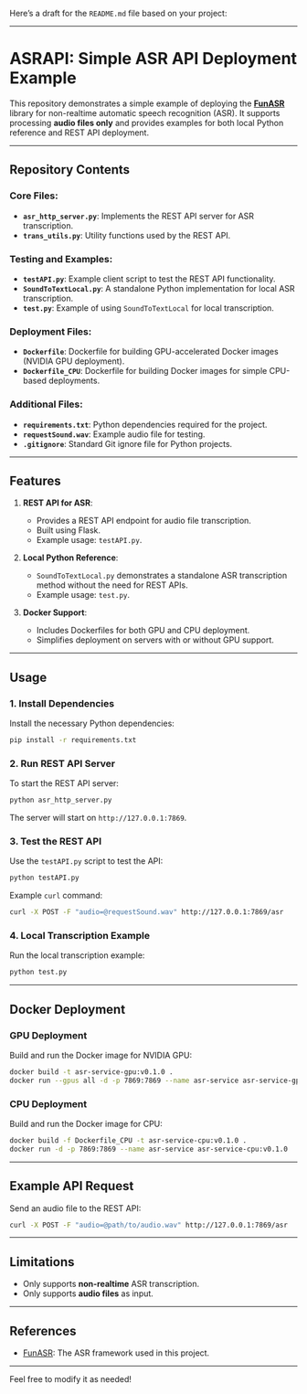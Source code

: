 Here’s a draft for the `README.md` file based on your project:

---

# ASRAPI: Simple ASR API Deployment Example

This repository demonstrates a simple example of deploying the **[FunASR](https://github.com/modelscope/FunASR)** library for non-realtime automatic speech recognition (ASR). It supports processing **audio files only** and provides examples for both local Python reference and REST API deployment.

---

## Repository Contents

### Core Files:
- **`asr_http_server.py`**: Implements the REST API server for ASR transcription.
- **`trans_utils.py`**: Utility functions used by the REST API.

### Testing and Examples:
- **`testAPI.py`**: Example client script to test the REST API functionality.
- **`SoundToTextLocal.py`**: A standalone Python implementation for local ASR transcription.
- **`test.py`**: Example of using `SoundToTextLocal` for local transcription.

### Deployment Files:
- **`Dockerfile`**: Dockerfile for building GPU-accelerated Docker images (NVIDIA GPU deployment).
- **`Dockerfile_CPU`**: Dockerfile for building Docker images for simple CPU-based deployments.

### Additional Files:
- **`requirements.txt`**: Python dependencies required for the project.
- **`requestSound.wav`**: Example audio file for testing.
- **`.gitignore`**: Standard Git ignore file for Python projects.

---

## Features

1. **REST API for ASR**:
   - Provides a REST API endpoint for audio file transcription.
   - Built using Flask.
   - Example usage: `testAPI.py`.

2. **Local Python Reference**:
   - `SoundToTextLocal.py` demonstrates a standalone ASR transcription method without the need for REST APIs.
   - Example usage: `test.py`.

3. **Docker Support**:
   - Includes Dockerfiles for both GPU and CPU deployment.
   - Simplifies deployment on servers with or without GPU support.

---

## Usage

### 1. Install Dependencies

Install the necessary Python dependencies:
```bash
pip install -r requirements.txt
```

### 2. Run REST API Server

To start the REST API server:
```bash
python asr_http_server.py
```

The server will start on `http://127.0.0.1:7869`.

### 3. Test the REST API

Use the `testAPI.py` script to test the API:
```bash
python testAPI.py
```

Example `curl` command:
```bash
curl -X POST -F "audio=@requestSound.wav" http://127.0.0.1:7869/asr
```

### 4. Local Transcription Example

Run the local transcription example:
```bash
python test.py
```

---

## Docker Deployment

### GPU Deployment

Build and run the Docker image for NVIDIA GPU:
```bash
docker build -t asr-service-gpu:v0.1.0 .
docker run --gpus all -d -p 7869:7869 --name asr-service asr-service-gpu:v0.1.0
```

### CPU Deployment

Build and run the Docker image for CPU:
```bash
docker build -f Dockerfile_CPU -t asr-service-cpu:v0.1.0 .
docker run -d -p 7869:7869 --name asr-service asr-service-cpu:v0.1.0
```

---

## Example API Request

Send an audio file to the REST API:
```bash
curl -X POST -F "audio=@path/to/audio.wav" http://127.0.0.1:7869/asr
```

---

## Limitations

- Only supports **non-realtime** ASR transcription.
- Only supports **audio files** as input.

---

## References

- [FunASR](https://github.com/modelscope/FunASR): The ASR framework used in this project.

---

Feel free to modify it as needed!